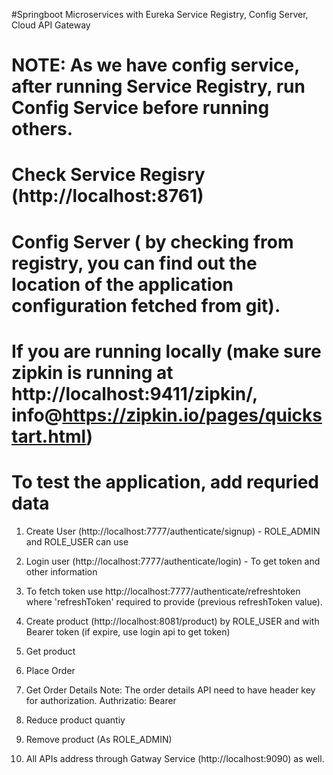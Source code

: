 #Springboot Microservices with Eureka Service Registry, Config Server, Cloud API Gateway 

# NOTE: As we have config service, after running Service Registry, run Config Service before running others.

# Check Service Regisry (http://localhost:8761)

# Config Server ( by checking from registry, you can find out the location of the application configuration fetched from git).

# If you are running locally (make sure zipkin is running at http://localhost:9411/zipkin/, info@https://zipkin.io/pages/quickstart.html)

# To test the application, add requried data 
1. Create User (http://localhost:7777/authenticate/signup) - ROLE_ADMIN and ROLE_USER can use
2. Login user (http://localhost:7777/authenticate/login) - To get token and other information 
3. To fetch token use http://localhost:7777/authenticate/refreshtoken where 'refreshToken' required to provide (previous refreshToken value).

4. Create product (http://localhost:8081/product) by ROLE_USER and with Bearer token (if expire, use login api to get token)

5. Get  product

6. Place Order 

7. Get Order Details 
Note: The order details API need to have header key for authorization.
Authrizatio: Bearer <token>

8. Reduce product quantiy 
9. Remove product (As ROLE_ADMIN)

10. All APIs address through Gatway Service (http://localhost:9090) as well. 



